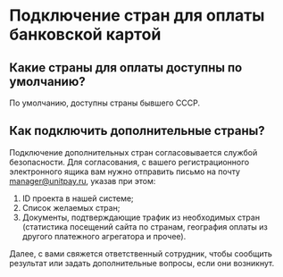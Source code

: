 # Подключение стран для оплаты банковской картой

## Какие страны для оплаты доступны по умолчанию?

По умолчанию, доступны страны бывшего СССР.

## Как подключить дополнительные страны?

Подключение дополнительных стран согласовывается службой безопасности. Для согласования, с вашего регистрационного электронного ящика вам нужно отправить письмо на почту manager@unitpay.ru, указав при этом:

1. ID проекта в нашей системе;
2. Список желаемых стран;
3. Документы, подтверждающие трафик из необходимых стран \(статистика посещений сайта по странам,  география оплаты из другого платежного агрегатора и прочее\).

Далее, с вами свяжется ответственный сотрудник, чтобы сообщить результат или задать дополнительные вопросы, если они возникнут. 

